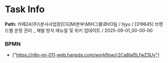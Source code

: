 # Task Info

**Path:** 카페24(주)\본사사업장\[CG]MI본부\MIH그룹\BVO팀 / hjyu / [319645] 브랜드별 운영 관리 _ 재발 방지 매뉴얼 및 위키 업데이트 / 2025-09-01_00-00-00

### BPMN
- ["https://n8n-mi-011-web.hanpda.com/workflow/r2Ca8Ial5LfwZ3Uy"]

